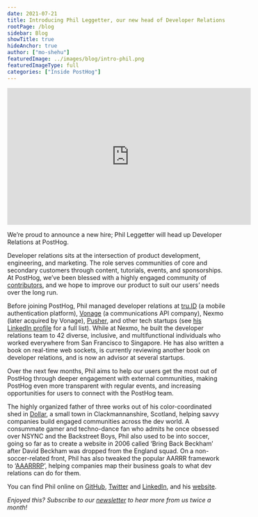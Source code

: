 ```yaml
---
date: 2021-07-21
title: Introducing Phil Leggetter, our new head of Developer Relations
rootPage: /blog
sidebar: Blog
showTitle: true
hideAnchor: true
author: ["mo-shehu"]
featuredImage: ../images/blog/intro-phil.png
featuredImageType: full
categories: ["Inside PostHog"]
---
```


<iframe width="560" height="315" src="https://www.youtube.com/embed/VKSPhPbhyRs" title="YouTube video player" frameborder="0" allow="accelerometer; autoplay; clipboard-write; encrypted-media; gyroscope; picture-in-picture" allowfullscreen></iframe>

We’re proud to announce a new hire; Phil Leggetter will head up Developer Relations at PostHog.

Developer relations sits at the intersection of product development, engineering, and marketing. The role serves communities of core and secondary customers through content, tutorials, events, and sponsorships. At PostHog, we’ve been blessed with a highly engaged community of [contributors](https://posthog.com/contributors), and we hope to improve our product to suit our users’ needs over the long run.

Before joining PostHog, Phil managed developer relations at [tru.ID](https://tru.id/) (a mobile authentication platform), [Vonage](https://www.vonage.com/) (a communications API company), Nexmo (later acquired by Vonage), [Pusher](https://pusher.com/), and other tech startups (see [his LinkedIn profile](https://www.linkedin.com/in/leggetter/) for a full list). While at Nexmo, he built the developer relations team to 42 diverse, inclusive, and multifunctional individuals who worked everywhere from San Francisco to Singapore. He has also written a book on real-time web sockets, is currently reviewing another book on developer relations, and is now an advisor at several startups.

Over the next few months, Phil aims to help our users get the most out of PostHog through deeper engagement with external communities, making PostHog even more transparent with regular events, and increasing opportunities for users to connect with the PostHog team. 

The highly organized father of three works out of his color-coordinated shed in [Dollar](https://en.wikipedia.org/wiki/Dollar,_Clackmannanshire), a small town in Clackmannanshire, Scotland, helping savvy companies build engaged communities across the dev world. A consummate gamer and techno-dance fan who admits he once obsessed over NSYNC and the Backstreet Boys, Phil also used to be into soccer, going so far as to create a website in 2006 called ‘Bring Back Beckham’ after David Beckham was dropped from the England squad. On a non-soccer-related front, Phil has also tweaked the popular AARRR framework to ‘[AAARRRP](https://www.leggetter.co.uk/aaarrrp/)’, helping companies map their business goals to what dev relations can do for them.

You can find Phil online on [GitHub](https://github.com/leggetter), [Twitter](https://twitter.com/leggetter) and [LinkedIn](https://www.linkedin.com/in/leggetter/), and his [website](https://leggetter.co.uk).

_Enjoyed this? Subscribe to our [newsletter](https://posthog.com/newsletter) to hear more from us twice a month!_

<NewsletterForm
compact
/>
